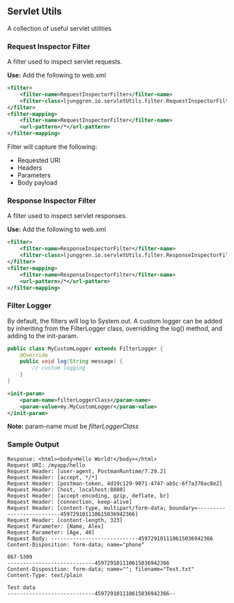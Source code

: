 ## Servlet Utils

A collection of useful servlet utilities

### Request Inspector Filter

A filter used to inspect servlet requests.

**Use:** Add the following to web.xml

```xml
<filter>
	<filter-name>RequestInspectorFilter</filter-name>
	<filter-class>ljunggren.io.servletUtils.filter.RequestInspectorFilter</filter-class>
</filter>
<filter-mapping>
	<filter-name>RequestInspectorFilter</filter-name>
	<url-pattern>/*</url-pattern>
</filter-mapping>
```

Filter will capture the following:

- Requested URI
- Headers
- Parameters
- Body payload

### Response Inspector Filter

A filter used to inspect servlet responses.

**Use:** Add the following to web.xml

```xml
<filter>
	<filter-name>ResponseInspectorFilter</filter-name>
	<filter-class>ljunggren.io.servletUtils.filter.ResponseInspectorFilter</filter-class>
</filter>
<filter-mapping>
	<filter-name>ResponseInspectorFilter</filter-name>
	<url-pattern>/*</url-pattern>
</filter-mapping>
```

### Filter Logger

By default, the filters will log to System.out. A custom logger can be added by inheriting from the FilterLogger class, overridding the log() method, and adding to the init-param.

```java
public class MyCustomLogger extends FilterLogger {
	@Override
	public void log(String message) {
		// custom logging
	}
}
```

```xml
<init-param>
	<param-name>filterLoggerClass</param-name>
	<param-value>my.MyCustomLogger</param-value>
</init-param>
```

**Note:** param-name must be *filterLoggerClass*

### Sample Output

```text
Response: <html><body>Hello World!</body></html>
Request URI: /myapp/hello
Request Header: [user-agent, PostmanRuntime/7.29.2]
Request Header: [accept, */*]
Request Header: [postman-token, 4d19c129-9071-4747-ab5c-6f7a370ac8e2]
Request Header: [host, localhost:8080]
Request Header: [accept-encoding, gzip, deflate, br]
Request Header: [connection, keep-alive]
Request Header: [content-type, multipart/form-data; boundary=--------------------------459729101110615036942366]
Request Header: [content-length, 323]
Request Parameter: [Name, Alex]
Request Parameter: [Age, 40]
Request Body: ----------------------------459729101110615036942366
Content-Disposition: form-data; name="phone"

867-5309
----------------------------459729101110615036942366
Content-Disposition: form-data; name=""; filename="Test.txt"
Content-Type: text/plain

Test data
----------------------------459729101110615036942366--
```